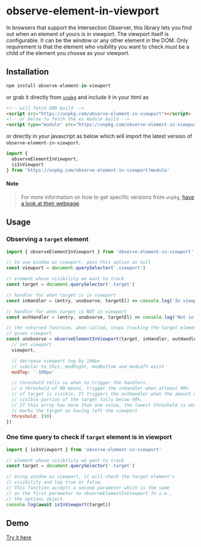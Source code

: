 # observe-element-in-viewport

In browsers that support the Intersection Observer, this library lets you find out when an element of yours is in viewport.
The viewport itself is configurable. It can be the window or any other element in the DOM.
Only requirement is that the element who visibility you want to check _must_ be a child of the element you choose as your
viewport.

## Installation

```js
npm install observe-element-in-viewport
```

or grab it directly from [`unpkg`](https://unpkg.com/) and include it in your html as

```html
<!-- will fetch UMD build -->
<script src="https://unpkg.com/observe-element-in-viewport"></script>
<!-- or below to fetch the es module build -->
<script type="module" src="https://unpkg.com/observe-element-in-viewport?module"></script>
```

or directly in your javascript as below which will import the latest version of `observe-element-in-viewport`.

```js
import {
  observeElementInViewport,
  isInViewport
} from 'https://unpkg.com/observe-element-in-viewport?module'
```

#### Note

> For more information on how to get specific versions from `unpkg`, [have a look at their webpage](https://unpkg.com/).

## Usage

### Observing a `target` element

```js
import { observeElementInViewport } from 'observe-element-in-viewport'

// to use window as viewport, pass this option as null
const viewport = document.querySelector('.viewport')

// element whose visibility we want to track
const target = document.querySelector('.target')

// handler for when target is in viewport
const inHandler = (entry, unobserve, targetEl) => console.log('In viewport')

// handler for when target is NOT in viewport
const outHandler = (entry, unobserve, targetEl) => console.log('Not in viewport')

// the returned function, when called, stops tracking the target element in the
// given viewport
const unobserve = observeElementInViewport(target, inHandler, outHandler, {
  // set viewport
  viewport,

  // decrease viewport top by 100px
  // similar to this, modRight, modBottom and modLeft exist
  modTop: '-100px'

  // threshold tells us when to trigger the handlers.
  // a threshold of 90 means, trigger the inHandler when atleast 90%
  // of target is visible. It triggers the outHandler when the amount of
  // visible portion of the target falls below 90%.
  // If this array has more than one value, the lowest threshold is what
  // marks the target as having left the viewport
  threshold: [90]
})
```

### One time query to check if `target` element is in viewport

```js
import { isInViewport } from 'observe-element-in-viewport'

// element whose visibility we want to track
const target = document.querySelector('.target')

// Using window as viewport, it will check the target element's
// visibility and log true or false.
// This function accepts a second parameter which is the same
// as the first parameter to observeElementInViewport fn i.e.,
// the options object.
console.log(await isInViewport(target))
```

## Demo

[Try it here](https://obs.zdx.cat/)

